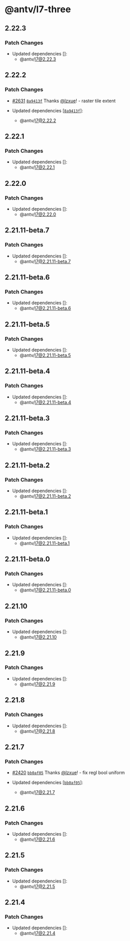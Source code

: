 # @antv/l7-three

## 2.22.3

### Patch Changes

- Updated dependencies []:
  - @antv/l7@2.22.3

## 2.22.2

### Patch Changes

- [#2631](https://github.com/antvis/L7/pull/2631) [`8a9413f`](https://github.com/antvis/L7/commit/8a9413fa842397d7eb2beae18e896ffddc9abdf4) Thanks [@lzxue](https://github.com/lzxue)! - raster tile extent

- Updated dependencies [[`8a9413f`](https://github.com/antvis/L7/commit/8a9413fa842397d7eb2beae18e896ffddc9abdf4)]:
  - @antv/l7@2.22.2

## 2.22.1

### Patch Changes

- Updated dependencies []:
  - @antv/l7@2.22.1

## 2.22.0

### Patch Changes

- Updated dependencies []:
  - @antv/l7@2.22.0

## 2.21.11-beta.7

### Patch Changes

- Updated dependencies []:
  - @antv/l7@2.21.11-beta.7

## 2.21.11-beta.6

### Patch Changes

- Updated dependencies []:
  - @antv/l7@2.21.11-beta.6

## 2.21.11-beta.5

### Patch Changes

- Updated dependencies []:
  - @antv/l7@2.21.11-beta.5

## 2.21.11-beta.4

### Patch Changes

- Updated dependencies []:
  - @antv/l7@2.21.11-beta.4

## 2.21.11-beta.3

### Patch Changes

- Updated dependencies []:
  - @antv/l7@2.21.11-beta.3

## 2.21.11-beta.2

### Patch Changes

- Updated dependencies []:
  - @antv/l7@2.21.11-beta.2

## 2.21.11-beta.1

### Patch Changes

- Updated dependencies []:
  - @antv/l7@2.21.11-beta.1

## 2.21.11-beta.0

### Patch Changes

- Updated dependencies []:
  - @antv/l7@2.21.11-beta.0

## 2.21.10

### Patch Changes

- Updated dependencies []:
  - @antv/l7@2.21.10

## 2.21.9

### Patch Changes

- Updated dependencies []:
  - @antv/l7@2.21.9

## 2.21.8

### Patch Changes

- Updated dependencies []:
  - @antv/l7@2.21.8

## 2.21.7

### Patch Changes

- [#2420](https://github.com/antvis/L7/pull/2420) [`bb0af05`](https://github.com/antvis/L7/commit/bb0af057acafeeafd7eb52224ff2863c4a1c302a) Thanks [@lzxue](https://github.com/lzxue)! - fix regl bool uniform

- Updated dependencies [[`bb0af05`](https://github.com/antvis/L7/commit/bb0af057acafeeafd7eb52224ff2863c4a1c302a)]:
  - @antv/l7@2.21.7

## 2.21.6

### Patch Changes

- Updated dependencies []:
  - @antv/l7@2.21.6

## 2.21.5

### Patch Changes

- Updated dependencies []:
  - @antv/l7@2.21.5

## 2.21.4

### Patch Changes

- Updated dependencies []:
  - @antv/l7@2.21.4
